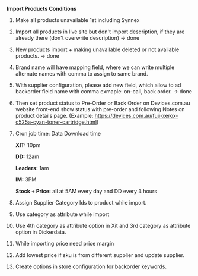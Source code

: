 **Import Products Conditions**
1) Make all products unavailable 1st including Synnex
2) Import all products in live site but don't import description, if they are already there (don't overwrite description) -> done
3) New products import + making unavailable deleted or not available products. -> done
4) Brand name will have mapping field, where we can write multiple alternate names with comma to assign to same brand.
5) With supplier configuration, please add new field, which allow to ad backorder field name with comma exmaple: on-call, back order. -> done
6) Then set product status to Pre-Order or Back Order on Devices.com.au website front-end show status with pre-order and following Notes on product details page. (Example: https://devices.com.au/fuji-xerox-c525a-cyan-toner-cartridge.html)
7) Cron job time: Data Download time
   
   **XIT:** 10pm

   **DD:** 12am

   **Leaders:** 1am

   **IM:** 3PM

   **Stock + Price:** all at 5AM every day and DD every 3 hours
8) Assign Supplier Category Ids to product while import.
9) Use category as attribute while import
10) Use 4th category as attribute option in Xit and 3rd category as attribute option in Dickerdata.
11) While importing price need price margin 
12) Add lowest price if sku is from different supplier and update supplier.
13) Create options in store configuration for backorder keywords. 
